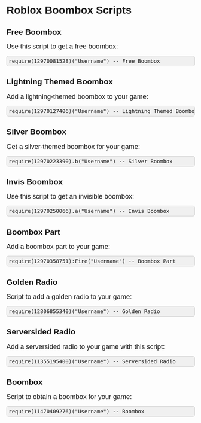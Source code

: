<!DOCTYPE html>
<html>
<head>
    <title>Roblox Boombox Scripts</title>
    <style>
        body {
            font-family: Arial, sans-serif;
            margin: 20px;
        }
        h1 {
            font-size: 28px;
        }
        p {
            font-size: 18px;
            margin: 0;
        }
        .container {
            max-width: 800px;
            margin: 20px auto;
        }
        .section {
            margin: 20px 0;
        }
        .code {
            font-family: monospace;
            background-color: #f0f0f0;
            padding: 5px;
            border: 1px solid #ccc;
            border-radius: 5px;
        }
    </style>
</head>
<body>
    <div class="container">
        <h1>Roblox Boombox Scripts</h1>
        <div class="section">
            <h2>Free Boombox</h2>
            <p>Use this script to get a free boombox:</p>
            <pre class="code">require(12970081528)("Username") -- Free Boombox</pre>
        </div>
        <div class="section">
            <h2>Lightning Themed Boombox</h2>
            <p>Add a lightning-themed boombox to your game:</p>
            <pre class="code">require(12970127406)("Username") -- Lightning Themed Boombox</pre>
        </div>
        <div class="section">
            <h2>Silver Boombox</h2>
            <p>Get a silver-themed boombox for your game:</p>
            <pre class="code">require(12970223390).b("Username") -- Silver Boombox</pre>
        </div>
        <div class="section">
            <h2>Invis Boombox</h2>
            <p>Use this script to get an invisible boombox:</p>
            <pre class="code">require(12970250066).a("Username") -- Invis Boombox</pre>
        </div>
        <div class="section">
            <h2>Boombox Part</h2>
            <p>Add a boombox part to your game:</p>
            <pre class="code">require(12970358751):Fire("Username") -- Boombox Part</pre>
        </div>
        <div class="section">
            <h2>Golden Radio</h2>
            <p>Script to add a golden radio to your game:</p>
            <pre class="code">require(12806855340)("Username") -- Golden Radio</pre>
        </div>
        <div class="section">
            <h2>Serversided Radio</h2>
            <p>Add a serversided radio to your game with this script:</p>
            <pre class="code">require(11355195400)("Username") -- Serversided Radio</pre>
        </div>
        <div class="section">
            <h2>Boombox</h2>
            <p>Script to obtain a boombox for your game:</p>
            <pre class="code">require(11470409276)("Username") -- Boombox</pre>
        </div>
    </div>
</body>
</html>
